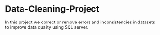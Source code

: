 # Data-Cleaning-Project

In this project we correct or remove errors and inconsistencies in datasets to improve data quality using SQL server.
